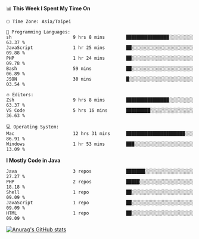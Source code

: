 <!--
<table>
  <tr>
    <td>
      <img src="./devcard.svg" alt="A dev card" width="400" hight="100%">
    </td>
    <td>
      <p>### Hi there 👋</p>
      <p>**treevel/treevel** is a ✨ _special_ ✨ repository because its `README.md` (this file) appears on your GitHub profile.</p>
      <p>Here are some ideas to get you started:</p>
      <p>- 🔭 I’m currently working on ...</p>
      <p>- 🌱 I’m currently learning ...</p>
      <p>- 👯 I’m looking to collaborate on ...</p>
      <p>- 🤔 I’m looking for help with ...</p>
      <p>- 💬 Ask me about ...</p>
      <p>- 📫 How to reach me: ...</p>
      <p>- 😄 Pronouns: ...</p>
      <p>- ⚡ Fun fact: ...</p>
    </td>
  </tr>
</table>
-->

<!--START_SECTION:waka-->
📊 **This Week I Spent My Time On** 

```text
🕑︎ Time Zone: Asia/Taipei

💬 Programming Languages: 
sh                       9 hrs 8 mins        ████████████████░░░░░░░░░   63.37 % 
JavaScript               1 hr 25 mins        ██░░░░░░░░░░░░░░░░░░░░░░░   09.88 % 
PHP                      1 hr 24 mins        ██░░░░░░░░░░░░░░░░░░░░░░░   09.78 % 
Bash                     59 mins             ██░░░░░░░░░░░░░░░░░░░░░░░   06.89 % 
JSON                     30 mins             █░░░░░░░░░░░░░░░░░░░░░░░░   03.54 % 

🔥 Editors: 
Zsh                      9 hrs 8 mins        ████████████████░░░░░░░░░   63.37 % 
VS Code                  5 hrs 16 mins       █████████░░░░░░░░░░░░░░░░   36.63 % 

💻 Operating System: 
Mac                      12 hrs 31 mins      ██████████████████████░░░   86.91 % 
Windows                  1 hr 53 mins        ███░░░░░░░░░░░░░░░░░░░░░░   13.09 % 
```

**I Mostly Code in Java** 

```text
Java                     3 repos             ███████░░░░░░░░░░░░░░░░░░   27.27 % 
PHP                      2 repos             █████░░░░░░░░░░░░░░░░░░░░   18.18 % 
Shell                    1 repo              ██░░░░░░░░░░░░░░░░░░░░░░░   09.09 % 
JavaScript               1 repo              ██░░░░░░░░░░░░░░░░░░░░░░░   09.09 % 
HTML                     1 repo              ██░░░░░░░░░░░░░░░░░░░░░░░   09.09 % 
```




<!--END_SECTION:waka-->

<!-- GitHub Stats Card-->
[![Anurag's GitHub stats](https://github-readme-stats.vercel.app/api?username=treevel&show_icons=true&theme=monokai&count_private=true)](https://github.com/anuraghazra/github-readme-stats)
